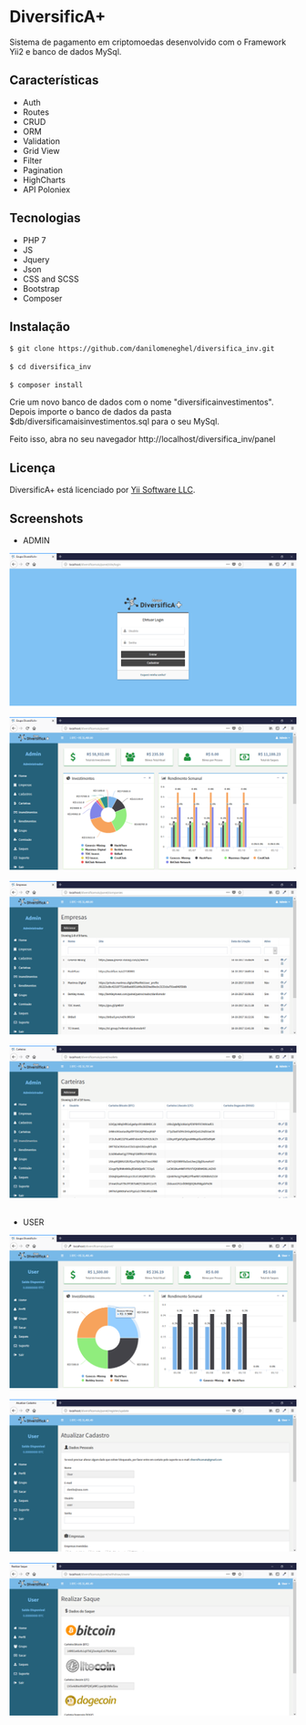 # DiversificA+

Sistema de pagamento em criptomoedas desenvolvido com o Framework Yii2 e banco de dados MySql.

## Características

- Auth
- Routes
- CRUD
- ORM
- Validation
- Grid View
- Filter
- Pagination
- HighCharts
- API Poloniex

## Tecnologias

- PHP 7
- JS
- Jquery
- Json
- CSS and SCSS
- Bootstrap
- Composer

## Instalação

```
$ git clone https://github.com/danilomeneghel/diversifica_inv.git

$ cd diversifica_inv

$ composer install
```

Crie um novo banco de dados com o nome "diversificainvestimentos".
Depois importe o banco de dados da pasta $db/diversificamaisinvestimentos.sql para o seu MySql.

Feito isso, abra no seu navegador http://localhost/diversifica_inv/panel

## Licença

DiversificA+ está licenciado por <a href="LICENSE.md">Yii Software LLC</a>.

## Screenshots

- ADMIN

![Screenshots](screenshots/screenshot01.png)<br><br>
![Screenshots](screenshots/screenshot02.png)<br><br>
![Screenshots](screenshots/screenshot03.png)<br><br>
![Screenshots](screenshots/screenshot04.png)<br><br>

- USER

![Screenshots](screenshots/screenshot05.png)<br><br>
![Screenshots](screenshots/screenshot06.png)<br><br>
![Screenshots](screenshots/screenshot07.png)<br><br>
